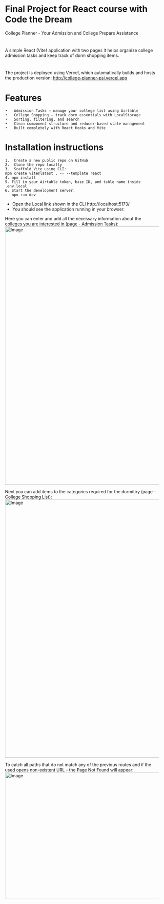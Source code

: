 # Final Project for React course with Code the Dream

College Planner - Your Admission and College Prepare Assistance

#

A simple React (Vite) application with two pages
It helps organize college admission tasks and keep track of dorm shopping items.

#

The project is deployed using Vercel, which automatically builds and hosts the production version:
http://college-planner-psi.vercel.app

# Features

    •	Admission Tasks — manage your college list using Airtable
    •	College Shopping — track dorm essentials with LocalStorage
    •	Sorting, filtering, and search
    •	Clean component structure and reducer-based state management
    •	Built completely with React Hooks and Vite

# Installation instructions

    1.	Create a new public repo on GitHub
    2.	Clone the repo locally
    3.	Scaffold Vite using CLI:
    npm create vite@latest . -- --template react
    4. npm install
    5. Fill in your Airtable token, base ID, and table name inside .env.local
    6. Start the development server:
       npm run dev

- Open the Local link shown in the CLI http://localhost:5173/
- You should see the application running in your browser:
  
Here you can enter and add all the necessary information about the colleges you are interested in (page - Admission Tasks):
<img width="1044" height="842" alt="Image" src="https://github.com/user-attachments/assets/96d6a3c6-a027-4c0d-9fd5-5737809950e0" />


Next you can add items to the categories required for the dormitiry (page - College Shopping List):
<img width="1044" height="842" alt="Image" src="https://github.com/user-attachments/assets/2fb6788f-28fa-412a-84b7-03576d2030f3" />


To catch all paths that do not match any of the previous routes and if the used opens non-existent URL - the Page Not Found will appear:
<img width="1044" height="413" alt="Image" src="https://github.com/user-attachments/assets/8240bb96-bd8d-4f2f-af40-2a12d7447c86" />
